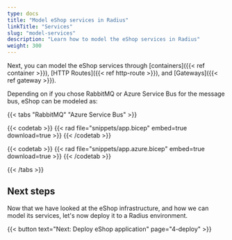 ```yaml
---
type: docs
title: "Model eShop services in Radius"
linkTitle: "Services"
slug: "model-services"
description: "Learn how to model the eShop services in Radius"
weight: 300
---
```


Next, you can model the eShop services through [containers]({{< ref container >}}), [HTTP Routes]({{< ref http-route >}}), and [Gateways]({{< ref gateway >}}).

Depending on if you chose RabbitMQ or Azure Service Bus for the message bus, eShop can be modeled as:

{{< tabs "RabbitMQ" "Azure Service Bus" >}}

{{< codetab >}}
{{< rad file="snippets/app.bicep" embed=true download=true >}}
{{< /codetab >}}

{{< codetab >}}
{{< rad file="snippets/app.azure.bicep" embed=true download=true >}}
{{< /codetab >}}

{{< /tabs >}}

## Next steps

Now that we have looked at the eShop infrastructure, and how we can model its services, let's now deploy it to a Radius environment.

{{< button text="Next: Deploy eShop application" page="4-deploy" >}}
